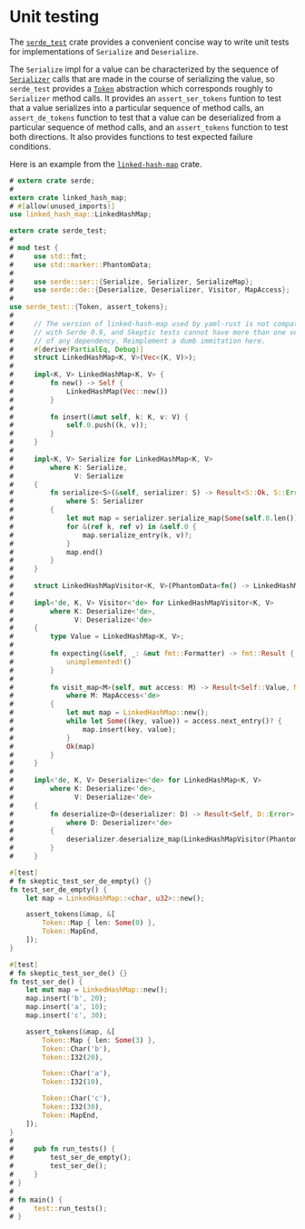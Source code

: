 # Unit testing

The [`serde_test`](https://docs.serde.rs/serde_test/) crate provides a
convenient concise way to write unit tests for implementations of `Serialize`
and `Deserialize`.

The `Serialize` impl for a value can be characterized by the sequence of
[`Serializer`](https://docs.serde.rs/serde/ser/trait.Serializer.html) calls that
are made in the course of serializing the value, so `serde_test` provides a
[`Token`](https://docs.serde.rs/serde_test/enum.Token.html) abstraction which
corresponds roughly to `Serializer` method calls. It provides an
`assert_ser_tokens` funtion to test that a value serializes into a particular
sequence of method calls, an `assert_de_tokens` function to test that a value
can be deserialized from a particular sequence of method calls, and an
`assert_tokens` function to test both directions. It also provides functions to
test expected failure conditions.

Here is an example from the
[`linked-hash-map`](https://github.com/contain-rs/linked-hash-map) crate.

```rust
# extern crate serde;
#
extern crate linked_hash_map;
# #[allow(unused_imports)]
use linked_hash_map::LinkedHashMap;

extern crate serde_test;
#
# mod test {
#     use std::fmt;
#     use std::marker::PhantomData;
#
#     use serde::ser::{Serialize, Serializer, SerializeMap};
#     use serde::de::{Deserialize, Deserializer, Visitor, MapAccess};
#
use serde_test::{Token, assert_tokens};
#
#     // The version of linked-hash-map used by yaml-rust is not compatible
#     // with Serde 0.9, and Skeptic tests cannot have more than one version
#     // of any dependency. Reimplement a dumb immitation here.
#     #[derive(PartialEq, Debug)]
#     struct LinkedHashMap<K, V>(Vec<(K, V)>);
#
#     impl<K, V> LinkedHashMap<K, V> {
#         fn new() -> Self {
#             LinkedHashMap(Vec::new())
#         }
#
#         fn insert(&mut self, k: K, v: V) {
#             self.0.push((k, v));
#         }
#     }
#
#     impl<K, V> Serialize for LinkedHashMap<K, V>
#         where K: Serialize,
#               V: Serialize
#     {
#         fn serialize<S>(&self, serializer: S) -> Result<S::Ok, S::Error>
#             where S: Serializer
#         {
#             let mut map = serializer.serialize_map(Some(self.0.len()))?;
#             for &(ref k, ref v) in &self.0 {
#                 map.serialize_entry(k, v)?;
#             }
#             map.end()
#         }
#     }
#
#     struct LinkedHashMapVisitor<K, V>(PhantomData<fn() -> LinkedHashMap<K, V>>);
#
#     impl<'de, K, V> Visitor<'de> for LinkedHashMapVisitor<K, V>
#         where K: Deserialize<'de>,
#               V: Deserialize<'de>
#     {
#         type Value = LinkedHashMap<K, V>;
#
#         fn expecting(&self, _: &mut fmt::Formatter) -> fmt::Result {
#             unimplemented!()
#         }
#
#         fn visit_map<M>(self, mut access: M) -> Result<Self::Value, M::Error>
#             where M: MapAccess<'de>
#         {
#             let mut map = LinkedHashMap::new();
#             while let Some((key, value)) = access.next_entry()? {
#                 map.insert(key, value);
#             }
#             Ok(map)
#         }
#     }
#
#     impl<'de, K, V> Deserialize<'de> for LinkedHashMap<K, V>
#         where K: Deserialize<'de>,
#               V: Deserialize<'de>
#     {
#         fn deserialize<D>(deserializer: D) -> Result<Self, D::Error>
#             where D: Deserializer<'de>
#         {
#             deserializer.deserialize_map(LinkedHashMapVisitor(PhantomData))
#         }
#     }

#[test]
# fn skeptic_test_ser_de_empty() {}
fn test_ser_de_empty() {
    let map = LinkedHashMap::<char, u32>::new();

    assert_tokens(&map, &[
        Token::Map { len: Some(0) },
        Token::MapEnd,
    ]);
}

#[test]
# fn skeptic_test_ser_de() {}
fn test_ser_de() {
    let mut map = LinkedHashMap::new();
    map.insert('b', 20);
    map.insert('a', 10);
    map.insert('c', 30);

    assert_tokens(&map, &[
        Token::Map { len: Some(3) },
        Token::Char('b'),
        Token::I32(20),

        Token::Char('a'),
        Token::I32(10),

        Token::Char('c'),
        Token::I32(30),
        Token::MapEnd,
    ]);
}
#
#     pub fn run_tests() {
#         test_ser_de_empty();
#         test_ser_de();
#     }
# }
#
# fn main() {
#     test::run_tests();
# }
```
